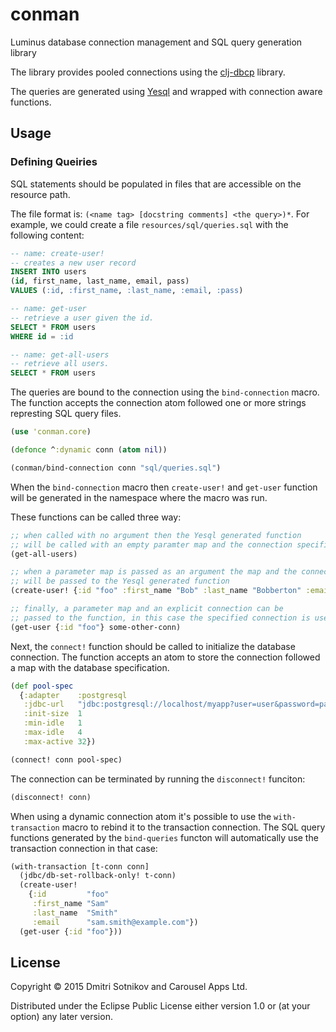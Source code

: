 # conman

Luminus database connection management and SQL query generation library

The library provides pooled connections using the [clj-dbcp](https://github.com/kumarshantanu/clj-dbcp) library.

The queries are generated using [Yesql](https://github.com/krisajenkins/yesql/tree/devel) and wrapped with
connection aware functions.

## Usage

### Defining Queiries

SQL statements should be populated in files that are accessible on the resource path.

The file format is: `(<name tag> [docstring comments]
<the query>)*`. For example, we could create a file `resources/sql/queries.sql` with
the following content:

``` sql
-- name: create-user!
-- creates a new user record
INSERT INTO users
(id, first_name, last_name, email, pass)
VALUES (:id, :first_name, :last_name, :email, :pass)

-- name: get-user
-- retrieve a user given the id.
SELECT * FROM users
WHERE id = :id

-- name: get-all-users
-- retrieve all users.
SELECT * FROM users
```

The queries are bound to the connection using the `bind-connection` macro. The function
accepts the connection atom followed one or more strings represting SQL query files.

```clojure
(use 'conman.core)

(defonce ^:dynamic conn (atom nil))

(conman/bind-connection conn "sql/queries.sql")
```

When the `bind-connection` macro then `create-user!` and `get-user` function will be
generated in the namespace where the macro was run.

These functions can be called three way:

```clojure
;; when called with no argument then the Yesql generated function
;; will be called with an empty paramter map and the connection specified in `conn`
(get-all-users)

;; when a parameter map is passed as an argument the map and the connection specified in `conn`
;; will be passed to the Yesql generated function
(create-user! {:id "foo" :first_name "Bob" :last_name "Bobberton" :email nil :pass nil})

;; finally, a parameter map and an explicit connection can be
;; passed to the function, in this case the specified connection is used
(get-user {:id "foo"} some-other-conn)

```

Next, the `connect!` function should be called to initialize the database connection.
The function accepts an atom to store the connection followed a map with the database
specification.

```clojure
(def pool-spec
  {:adapter    :postgresql
   :jdbc-url   "jdbc:postgresql://localhost/myapp?user=user&password=pass"
   :init-size  1
   :min-idle   1
   :max-idle   4
   :max-active 32})

(connect! conn pool-spec)
```

The connection can be terminated by running the `disconnect!` funciton:

```clojure
(disconnect! conn)
```

When using a dynamic connection atom it's possible to use the `with-transaction`
macro to rebind it to the transaction connection. The SQL query functions
generated by the `bind-queries` functon will automatically use the transaction
connection in that case:

```clojure
(with-transaction [t-conn conn]
  (jdbc/db-set-rollback-only! t-conn)
  (create-user!
    {:id         "foo"
     :first_name "Sam"
     :last_name  "Smith"
     :email      "sam.smith@example.com"})
  (get-user {:id "foo"}))
```

## License

Copyright © 2015 Dmitri Sotnikov and Carousel Apps Ltd.

Distributed under the Eclipse Public License either version 1.0 or (at
your option) any later version.
